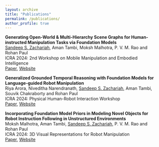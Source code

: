 ```yaml
---
layout: archive
title: "Publications"
permalink: /publications/
author_profile: true
---
```

**Generating Open-World & Multi-Hierarchy Scene Graphs for Human-instructed Manipulation 
Tasks via Foundation Models** \
<ins>Sandeep S. Zachariah</ins>, Aman Tambi, Moksh Malhotra, P. V. M. Rao and Rohan Paul \
ICRA 2024: 2nd Workshop on Mobile Manipulation and Embodied Intelligence \
[Paper](https://openreview.net/pdf?id=IqRpVnq6mC), [Website](https://reail-iitdelhi.github.io/scenegraph.github.io/)

**Generalized Grounded Temporal Reasoning with Foundation Models for Language-guided
Robot Manipulation** \
Riya Arora, Niveditha Narendranath, <ins>Sandeep S. Zachariah</ins>, Aman Tambi, Souvik Chakraborty and
Rohan Paul\
ICRA 2024: Physical Human-Robot Interaction Workshop \
[Paper](https://drive.google.com/file/d/1PGqSr_lPw_9G0pgvandZ0gwdDHXGcXhY/view), [Website](https://reail-iitdelhi.github.io/temporalreasoning.github.io/)

**Incorporating Foundation Model Priors in Modeling Novel Objects for Robot Instruction
Following in Unstructured Environments**\
Moksh Malhotra, Aman Tambi, <ins>Sandeep S. Zachariah</ins>, P. V. M. Rao and Rohan Paul\
ICRA 2024: 3D Visual Representations for Robot Manipulation\
[Paper](https://drive.google.com/file/d/1t74QiTsLHgbyp-nzZSS4nmyow1Ygsg9z/view), [Website](https://reail-iitdelhi.github.io/3DObjectModels.github.io/)